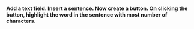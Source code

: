 ####  Add a text field. Insert a sentence. Now create a button. On clicking the button, highlight the word in the sentence with most number of characters. 